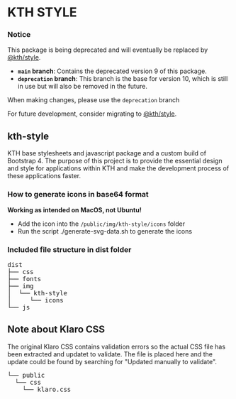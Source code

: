# KTH STYLE

### Notice

This package is being deprecated and will eventually be replaced by [@kth/style](https://github.com/KTH/style).

- **`main` branch**: Contains the deprecated version 9 of this package.
- **`deprecation` branch**: This branch is the base for version 10, which is still in use but will also be removed in the future.

When making changes, please use the `deprecation` branch

For future development, consider migrating to [@kth/style](https://github.com/KTH/style).

## kth-style

KTH base stylesheets and javascript package and a custom build of Bootstrap 4. The purpose of this project is to provide the essential design and style for applications within KTH and make the development process of these applications faster.

### How to generate icons in base64 format

**Working as intended on MacOS, not Ubuntu!**

- Add the icon into the `/public/img/kth-style/icons` folder
- Run the script ./generate-svg-data.sh to generate the icons

### Included file structure in dist folder

<pre>
dist
├── css
├── fonts
├── img
│  └── kth-style
│     └── icons
└── js
</pre>

## Note about Klaro CSS

The original Klaro CSS contains validation errors so the actual CSS file has been extracted and updatet to validate.
The file is placed here and the update could be found by searching for "Updated manually to validate".

<pre>
└── public
  └── css
    └── klaro.css
</pre>

